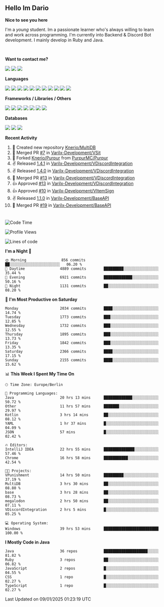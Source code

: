 <h2>Hello Im Dario</h2>

**Nice to see you here**

I'm a *young* student. Im a passionate learner who's always willing to learn and work across
programming. I'm currently into Backend & Discord Bot development. I mainly develop in Ruby and Java.

<br/>

**Want to contact me?**

<a href="https://github.com/knerio"><img src="https://img.shields.io/badge/-Github-blue?style=for-the-badge&logo=github&logoColor=white"/></a> <a href="https://discord.com/users/639416958923702292"><img src="https://img.shields.io/badge/-knerio-blue?style=for-the-badge&logo=discord&logoColor=white"/></a> <a href="https://twitch.tv/dopalos_"><img src="https://img.shields.io/badge/-twitch-blue?style=for-the-badge&logo=twitch&logoColor=white"/></a>

**Languages**

<img src="https://img.shields.io/badge/-HTML-blue?style=for-the-badge&logo=html5&logoColor=white"/> <img src="https://img.shields.io/badge/-CSS-blue?style=for-the-badge&logo=CSS3&logoColor=white"/> <img src="https://img.shields.io/badge/-Javascript-blue?style=for-the-badge&logo=javascript&logoColor=white"/> <img src="https://img.shields.io/badge/-Typescript-blue?style=for-the-badge&logo=TypeScript&logoColor=white"/> <img src="https://img.shields.io/badge/-Java-blue?style=for-the-badge&logo=java&logoColor=white"/> <img src="https://img.shields.io/badge/-Kotlin-blue?style=for-the-badge&logo=kotlin&logoColor=white"/> <img src="https://img.shields.io/badge/-SQL-blue?style=for-the-badge&logo=MYSQL&logoColor=white"/> <img src="https://img.shields.io/badge/-Markdown-blue?style=for-the-badge&logo=Markdown&logoColor=white"/> <img src="https://img.shields.io/badge/-JSON-blue?style=for-the-badge&logo=JSON&logoColor=white"/> <img src="https://img.shields.io/badge/-Git-blue?style=for-the-badge&logo=Git&logoColor=white"/> <img src="https://img.shields.io/badge/-Ruby-blue?style=for-the-badge&logo=Ruby&logoColor=white"/>
<br/>

 **Frameworks / Libraries / Others**

<img src="https://img.shields.io/badge/-Bootstrap-blue?style=for-the-badge&logo=Bootstrap&logoColor=white"/> <img src="https://img.shields.io/badge/-Node.JS-blue?style=for-the-badge&logo=node.js&logoColor=white"/> <img src="https://img.shields.io/badge/-React-blue?style=for-the-badge&logo=React&logoColor=white"/> <img src="https://img.shields.io/badge/-Express-blue?style=for-the-badge&logo=Express&logoColor=white"/> <img src="https://img.shields.io/badge/-Next.Js-blue?style=for-the-badge&logo=Next.Js&logoColor=white"/> <img src="https://img.shields.io/badge/-Ruby_On_Rails-blue?style=for-the-badge&logo=ruby-on-rails&logoColor=white"/> <img src="https://img.shields.io/badge/-JDA-blue?style=for-the-badge&logo=JDA&logoColor=white"/>

**Databases**

<img src="https://img.shields.io/badge/-MongoDB-blue?style=for-the-badge&logo=mongodb&logoColor=white"/> <img src="https://img.shields.io/badge/-MariaDB-blue?style=for-the-badge&logo=MariaDB&logoColor=white"/>
<img src="https://img.shields.io/badge/-PostgreSQL-blue?style=for-the-badge&logo=PostgreSQl&logoColor=white"/>

**Recent Activity**

<!--RECENT_ACTIVITY:start-->
1. 📔 Created new repository [Knerio/MultiDB](https://github.com/Knerio/MultiDB)<br>
2. 🎉 Merged PR [#7](https://github.com/Varilx-Development/VSit/pull/7) in [Varilx-Development/VSit](https://github.com/Varilx-Development/VSit)<br>
3. 🔱 Forked [Knerio/Purpur](https://github.com/Knerio/Purpur) from [PurpurMC/Purpur](https://github.com/PurpurMC/Purpur)<br>
4. ✌️ Released [1.4.1](https://github.com/Varilx-Development/VDiscordIntegration/releases/tag/1.4.1) in [Varilx-Development/VDiscordIntegration](https://github.com/Varilx-Development/VDiscordIntegration)<br>
5. ✌️ Released [1.4.0](https://github.com/Varilx-Development/VDiscordIntegration/releases/tag/1.4.0) in [Varilx-Development/VDiscordIntegration](https://github.com/Varilx-Development/VDiscordIntegration)<br>
6. 🎉 Merged PR [#13](https://github.com/Varilx-Development/VDiscordIntegration/pull/13) in [Varilx-Development/VDiscordIntegration](https://github.com/Varilx-Development/VDiscordIntegration)<br>
7. 👍 Approved [#13](https://github.com/Varilx-Development/VDiscordIntegration/pull/13#pullrequestreview-2530934950) in [Varilx-Development/VDiscordIntegration](https://github.com/Varilx-Development/VDiscordIntegration)<br>
8. 👍 Approved [#10](https://github.com/Varilx-Development/VItemSign/pull/10#pullrequestreview-2530910504) in [Varilx-Development/VItemSign](https://github.com/Varilx-Development/VItemSign)<br>
9. ✌️ Released [1.1.0](https://github.com/Varilx-Development/BaseAPI/releases/tag/1.1.0) in [Varilx-Development/BaseAPI](https://github.com/Varilx-Development/BaseAPI)<br>
10. 🎉 Merged PR [#19](https://github.com/Varilx-Development/BaseAPI/pull/19) in [Varilx-Development/BaseAPI](https://github.com/Varilx-Development/BaseAPI)<br>
<!--RECENT_ACTIVITY:end-->
 
#

<!--START_SECTION:waka-->
![Code Time](http://img.shields.io/badge/Code%20Time-827%20hrs%2034%20mins-blue)

![Profile Views](http://img.shields.io/badge/Profile%20Views-10-blue)

![Lines of code](https://img.shields.io/badge/From%20Hello%20World%20I%27ve%20Written-674.3%20thousand%20lines%20of%20code-blue)

**I'm a Night 🦉** 

```text
🌞 Morning                856 commits         ██░░░░░░░░░░░░░░░░░░░░░░░   06.20 % 
🌆 Daytime                4889 commits        █████████░░░░░░░░░░░░░░░░   35.44 % 
🌃 Evening                6921 commits        █████████████░░░░░░░░░░░░   50.16 % 
🌙 Night                  1131 commits        ██░░░░░░░░░░░░░░░░░░░░░░░   08.20 % 
```
📅 **I'm Most Productive on Saturday** 

```text
Monday                   2034 commits        ████░░░░░░░░░░░░░░░░░░░░░   14.74 % 
Tuesday                  1773 commits        ███░░░░░░░░░░░░░░░░░░░░░░   12.85 % 
Wednesday                1732 commits        ███░░░░░░░░░░░░░░░░░░░░░░   12.55 % 
Thursday                 1895 commits        ███░░░░░░░░░░░░░░░░░░░░░░   13.73 % 
Friday                   1842 commits        ███░░░░░░░░░░░░░░░░░░░░░░   13.35 % 
Saturday                 2366 commits        ████░░░░░░░░░░░░░░░░░░░░░   17.15 % 
Sunday                   2155 commits        ████░░░░░░░░░░░░░░░░░░░░░   15.62 % 
```


📊 **This Week I Spent My Time On** 

```text
🕑︎ Time Zone: Europe/Berlin

💬 Programming Languages: 
Java                     20 hrs 13 mins      █████████████░░░░░░░░░░░░   50.72 % 
Other                    11 hrs 57 mins      ███████░░░░░░░░░░░░░░░░░░   29.97 % 
Kotlin                   3 hrs 14 mins       ██░░░░░░░░░░░░░░░░░░░░░░░   08.12 % 
YAML                     1 hr 37 mins        █░░░░░░░░░░░░░░░░░░░░░░░░   04.09 % 
JSON                     57 mins             █░░░░░░░░░░░░░░░░░░░░░░░░   02.42 % 

🔥 Editors: 
IntelliJ IDEA            22 hrs 55 mins      ██████████████░░░░░░░░░░░   57.46 % 
Chrome                   16 hrs 58 mins      ███████████░░░░░░░░░░░░░░   42.54 % 

🐱‍💻 Projects: 
VPunishment              14 hrs 50 mins      █████████░░░░░░░░░░░░░░░░   37.19 % 
MultiDB                  3 hrs 30 mins       ██░░░░░░░░░░░░░░░░░░░░░░░   08.80 % 
base                     3 hrs 28 mins       ██░░░░░░░░░░░░░░░░░░░░░░░   08.73 % 
megalodon                2 hrs 50 mins       ██░░░░░░░░░░░░░░░░░░░░░░░   07.11 % 
VDiscordIntegration      2 hrs 5 mins        █░░░░░░░░░░░░░░░░░░░░░░░░   05.25 % 

💻 Operating System: 
Windows                  39 hrs 53 mins      █████████████████████████   100.00 % 
```

**I Mostly Code in Java** 

```text
Java                     36 repos            ████████████████████░░░░░   81.82 % 
Ruby                     3 repos             ██░░░░░░░░░░░░░░░░░░░░░░░   06.82 % 
JavaScript               2 repos             █░░░░░░░░░░░░░░░░░░░░░░░░   04.55 % 
CSS                      1 repo              █░░░░░░░░░░░░░░░░░░░░░░░░   02.27 % 
TypeScript               1 repo              █░░░░░░░░░░░░░░░░░░░░░░░░   02.27 % 
```




 Last Updated on 09/01/2025 01:23:19 UTC
<!--END_SECTION:waka-->

